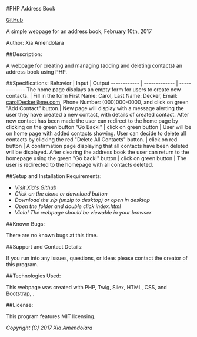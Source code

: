 #PHP Address Book

[GitHub](https://xesme.github.io/address-book)


A simple webpage for an address book, February 10th, 2017

Author: Xia Amendolara

##Description:

A webpage for creating and managing (adding and deleting contacts) an address book using PHP.


##Specifications:
Behavior | Input | Output
------------ | ------------- | -------------
The home page displays an empty form for users to create new contacts. | Fill in the form  First Name: Carol, Last Name: Decker, Email: carolDecker@me.com, Phone Number: (000)000-0000, and click on green "Add Contact" button.| New page will display with a message alerting the user they have created a new contact, with details of created contact.
After new contact has been made the user can redirect to the home page by clicking on the green button "Go Back!" | click on green button | User will be on home page with added contacts showing.
User can decide to delete all contacts by clicking the red "Delete All Contacts" button. | click on red button | A confirmation page displaying that all contacts have been deleted will be displayed.
After clearing the address book the user can return to the homepage using the green "Go back!" button | click on green button | The user is redirected to the homepage with all contacts deleted.

##Setup and Installation Requirements:

* _Visit [Xia's Github](https://github.com/Xesme/address-book.git)_
* _Click on the clone or download button_
* _Download the zip (unzip to desktop) or open in desktop_
* _Open the folder and double click index.html_
* _Viola! The webpage should be viewable in your browser_

##Known Bugs:

There are no known bugs at this time.

##Support and Contact Details:

If you run into any issues, questions, or ideas please contact the creator of this program.

##Technologies Used:

This webpage was created with PHP, Twig, Silex, HTML, CSS, and Bootstrap, .

##License:

This program features MIT licensing.

*Copyright (C) 2017 Xia Amendolara*

